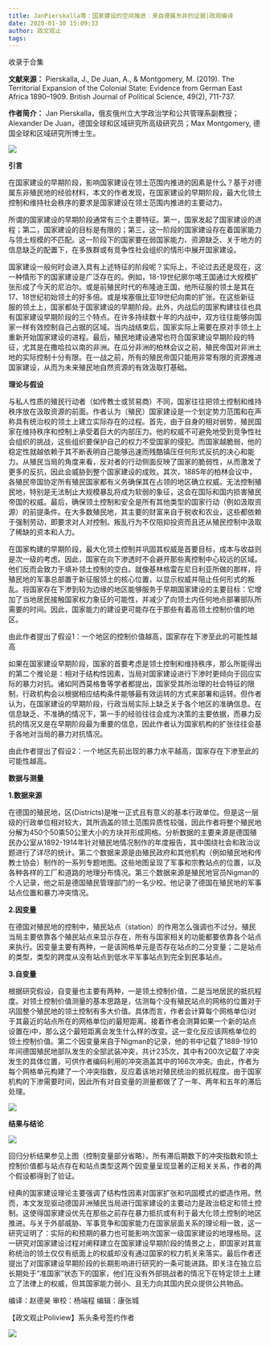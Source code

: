 ```yaml
---
title: JanPierskalla等：国家建设的空间推进：来自德属东非的证据|政观编译
date: 2020-01-30 15:09:33
author: 政文观止
tags: 
---
```



收录于合集

**文献来源：** Pierskalla, J., De Juan, A., & Montgomery, M. (2019). The
Territorial Expansion of the Colonial State: Evidence from German East Africa
1890–1909. British Journal of Political Science, 49(2), 711-737.

 **作者简介：** Jan Pierskalla，俄亥俄州立大学政治学和公共管理系副教授；Alexander De
Juan，德国全球和区域研究所高级研究员；Max Montgomery, 德国全球和区域研究所博士生。

  

![](/images/343/2.png)

  

  
  
  

  

  

  

 **引言**

  

在国家建设的早期阶段，影响国家建设在领土范围内推进的因素是什么？基于对德属东非殖民地的经验材料，本文的作者发现，在国家建设的早期阶段，最大化领土控制和维持社会秩序的要求是国家建设在领土范围内推进的主要动力。

  

所谓的国家建设的早期阶段通常有三个主要特征。第一，国家发起了国家建设的进程；第二，国家建设的目标是有限的；第三，这一阶段的国家建设存在着国家能力与领土规模的不匹配。这一阶段下的国家要在弱国家能力、资源缺乏、关于地方的信息缺乏的配置下，在多族群或有竞争性社会组织的情形中展开国家建设。

  

国家建设一般何时会进入具有上述特征的阶段呢？实际上，不论过去还是现在，这一种情形下的国家建设是广泛存在的。例如，18-19世纪廓尔喀王国通过大规模扩张形成了今天的尼泊尔。或是前殖民时代的布隆迪王国，他所征服的领土是其在17、18世纪初始领土的好多倍。或是埃塞俄比亚19世纪向南的扩张。在这些新征服的领土上，国家都处于国家建设的早期阶段。此外，内战后的国家构建往往也具有国家建设早期阶段的三个特点。在许多持续数十年的内战中，双方往往能够向国家一样有效控制自己占据的区域。当内战结束后，国家实际上需要在原对手领土上重新开始国家建设的进程。最后，殖民地建设通常也符合国家建设早期阶段的特征，尤其是在撒哈拉以南的非洲。在瓜分非洲的柏林会议之前，殖民帝国对非洲土地的实际控制十分有限。在一战之前，所有的殖民帝国只能用非常有限的资源推进国家建设，从而为未来殖民地自然资源的有效汲取打基础。

  

  

 **理论与假设**

  

与私人性质的殖民行动者（如传教士或贸易商）不同，国家往往把领土控制和维持秩序放在汲取资源的前面。作者认为（殖民）国家建设是一个划定势力范围和在声称具有统治权的领土上建立实际存在的过程。首先，由于自身的相对弱势，殖民国家在维持秩序和控制上承受着巨大的内部压力。他的权威不可避免地受到竞争性社会组织的挑战，这些组织要保护自己的权力不受国家的侵犯。而国家越脆弱，他的稳定性就越依赖于其不断表明自己能够迅速而残酷镇压任何形式反抗的决心和能力。从殖民当局的角度来看，反对者的行动侧面反映了国家的脆弱性，从而激发了更多的反抗，因此会威胁到整个国家建设的成败。其次，1885年的柏林会议中，各殖民帝国协定所有殖民国家都有义务确保其在占领的地区确立权威。无法控制殖民地，特别是无法制止大规模暴乱将成为软弱的象征，这会在国际和国内损害殖民帝国的权威。最后，确保领土控制和安全是所有其他类型的国家行动（例如汲取资源）的前提条件。在大多数殖民地，其主要的财富来自于税收和农业，这些都依赖于强制劳动，即要求对人对控制。叛乱行为不仅阻抑投资而且还从殖民控制中汲取了稀缺的资本和人力。

  

在国家构建的早期阶段，最大化领土控制并巩固其权威是首要目标，成本与收益则是次一级的考虑。因此，国家在向下渗透时不会避开那些离控制中心较远的区域。他们反而会致力于填补领土控制的空白。就像基林格雷在尼日利亚所做的那样，将殖民地的军事总部置于新征服领土的核心位置，以显示权威并阻止任何形式的叛乱。将国家存在下渗到较为边缘的地区能够服务于早期国家建设的主要目标：它增加了当地居民接触国家权力象征的可能性，并减少了向领土内任何地点部署部队所需要的时间。因此，国家能力的建设更可能存在于那些有着高领土控制价值的地区。

  

由此作者提出了假设1：一个地区的控制价值越高，国家存在下渗至此的可能性越高

  

如果在国家建设早期阶段，国家的首要考虑是领土控制和维持秩序，那么所能得出的第二个推论是：相对于结构性因素，当局对国家建设进行下渗时更倾向于回应实际的暴力对抗。诸如阿西莫格鲁等学者都提出，国家受其所治理的社会特征的限制，行政机构会以根据相应结构条件能够最有效运转的方式来部署和运转。但作者认为，在国家建设的早期阶段，行政当局实际上缺乏关于各个地区的准确信息。在信息缺乏、不准确的情况下，第一手的经验往往会成为决策的主要依据，而暴力反抗的情况又是在早期阶段最为重要的信息，因此作者认为国家机构的扩张往往会基于各地对当局的暴力对抗情况。

  

由此作者提出了假设2：一个地区先前出现的暴力水平越高，国家存在下渗至此的可能性越高。

  

  

 **数据与测量**

  

 **1.数据来源**

  

在德国的殖民地，区(Districts)是唯一正式且有意义的基本行政单位。但是这一层级的行政单位相对较大，其所涵盖的领土范围异质性较强，因此作者将整个殖民地分解为450个50乘50公里大小的方块并形成网格。分析数据的主要来源是德国殖民办公室从1892-1914年针对殖民地情况制作的年度报告，其中围绕社会和政治议题进行了详尽的统计。第二个数据来源是由殖民政府和其他机构（例如殖民地和传教士协会）制作的一系列专题地图。这些地图呈现了军事和宗教站点的位置，以及各种各样的工厂和道路的地理分布情况。第三个数据来源是殖民地官员Nigman的个人记录，他之前是德国殖民管理部门的一名少校。他记录了德国在殖民地的军事站点位置和暴力冲突情况。  

  

 **2.因变量**

  

在德国对殖民地的控制中，殖民站点（station）的作用怎么强调也不过分。殖民当局主要依靠各个殖民站点来显示存在，所有与国家相关的功能都要依靠各个站点来执行。因变量主要有两种，一是该网格单元是否存在站点的二分变量；二是站点的类型，类型的跨度从没有站点到低水平军事站点到完全到民事站点。

  

 **3.自变量**

  

根据研究假设，自变量也主要有两种，一是领土控制价值，二是当地居民的抵抗程度。对领土控制价值测量的基本思路是，估测每个没有殖民站点的网格的位置对于巩固整个殖民地的领土控制有多大价值。具体而言，作者会计算每个网格单位i对于其最近的站点所在的网格单位j的最短距离。接着作者会测算如果一个新的站点设置在i中，那么这个最短距离会发生什么样的改变。这一变化反应该网格单位的领土控制价值。第二个因变量来自于Nigman的记录，他的书中记载了1889-1910年间德国殖民地部队发生的全部武装冲突，共计235次，其中有200次记载了冲突发生的具体位置，可供作者编码利用的冲突涵盖其中的166次冲突。由此，作者为每个网格单元构建了一个冲突指数，反应着该地对殖民统治的抵抗程度。由于国家机构的下渗需要时间，因此所有对自变量的测量都做了了一年、两年和五年的滞后处理。

![](/images/343/3.jpeg)

  

  

 **结果与结论**

  
![](/images/343/4.jpeg)

  

回归分析结果参见上图（控制变量部分省略）。所有滞后期数下的冲突指数和领土控制价值都与站点存在和站点类型这两个因变量呈现显著的正相关关系，作者的两个假设都得到了验证。

  

经典的国家建设理论主要强调了结构性因素对国家扩张和巩固模式的塑造作用。然而，本文发现驱动德国非洲殖民当局进行国家建设的主要动力是政治稳定和领土控制。这使得国家建设优先在那些之前存在暴力抵抗或有利于最大化领土控制的地区推进。与关于外部威胁、军事竞争和国家能力在国家层面关系的理论相一致，这一研究证明了：实际的和预期的暴力也可能影响次国家一级国家建设的地理格局。这一研究对国家建设过程对阐释建立在国家建设早期阶段的情景之上，即国家对其宣称统治的领土仅仅有纸面上的权威却没有通过国家的权力机关来落实。最后作者还提出了对国家建设早期阶段的长期影响进行研究的一条可能进路。即关注在独立后长期处于“准国家”状态下的国家，他们在没有外部挑战者的情况下在特定领土上建立了法律上的权威，但其国家能力弱小、且无力向其国内民众提供公共物品。

  

编译：赵德昊 审校：杨端程 编辑：康张城

【政文观止Poliview】系头条号签约作者

  

![](/images/343/5.jpeg)

